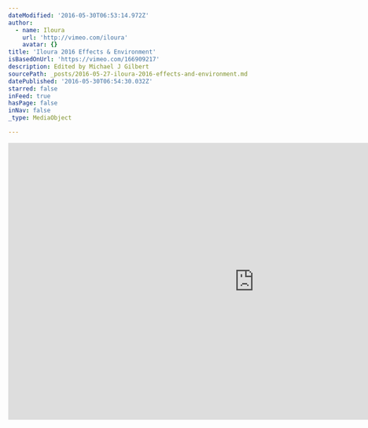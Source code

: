 ```yaml
---
dateModified: '2016-05-30T06:53:14.972Z'
author:
  - name: Iloura
    url: 'http://vimeo.com/iloura'
    avatar: {}
title: 'Iloura 2016 Effects & Environment'
isBasedOnUrl: 'https://vimeo.com/166909217'
description: Edited by Michael J Gilbert
sourcePath: _posts/2016-05-27-iloura-2016-effects-and-environment.md
datePublished: '2016-05-30T06:54:30.032Z'
starred: false
inFeed: true
hasPage: false
inNav: false
_type: MediaObject

---
```

<iframe src="https://cdn.embedly.com/widgets/media.html?src=https%3A%2F%2Fplayer.vimeo.com%2Fvideo%2F166909217&amp;url=https%3A%2F%2Fvimeo.com%2F166909217&amp;image=http%3A%2F%2Fi.vimeocdn.com%2Fvideo%2F571103974_1280.jpg&amp;key=b7d04c9b404c499eba89ee7072e1c4f7&amp;type=text%2Fhtml&amp;schema=vimeo" width="1000" height="563" scrolling="no" frameborder="0" allowfullscreen="" style=""></iframe>